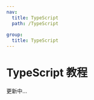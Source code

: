 ```yaml
---
nav:
  title: TypeScript
  path: /TypeScript
  
group:
  title: TypeScript
---
```


# TypeScript 教程
更新中...